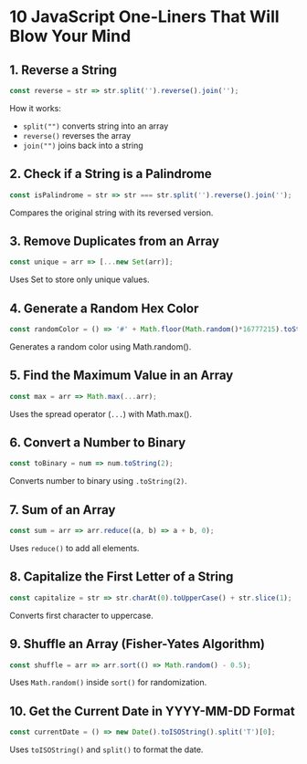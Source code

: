 # 10 JavaScript One-Liners That Will Blow Your Mind

## 1. Reverse a String
```js
const reverse = str => str.split('').reverse().join('');
```
How it works:  
- `split("")` converts string into an array  
- `reverse()` reverses the array  
- `join("")` joins back into a string

## 2. Check if a String is a Palindrome
```js
const isPalindrome = str => str === str.split('').reverse().join('');
```
Compares the original string with its reversed version.

## 3. Remove Duplicates from an Array
```js
const unique = arr => [...new Set(arr)];
```
Uses Set to store only unique values.

## 4. Generate a Random Hex Color
```js
const randomColor = () => '#' + Math.floor(Math.random()*16777215).toString(16);
```
Generates a random color using Math.random().

## 5. Find the Maximum Value in an Array
```js
const max = arr => Math.max(...arr);
```
Uses the spread operator (`...`) with Math.max().

## 6. Convert a Number to Binary
```js
const toBinary = num => num.toString(2);
```
Converts number to binary using `.toString(2)`.

## 7. Sum of an Array
```js
const sum = arr => arr.reduce((a, b) => a + b, 0);
```
Uses `reduce()` to add all elements.

## 8. Capitalize the First Letter of a String
```js
const capitalize = str => str.charAt(0).toUpperCase() + str.slice(1);
```
Converts first character to uppercase.

## 9. Shuffle an Array (Fisher-Yates Algorithm)
```js
const shuffle = arr => arr.sort(() => Math.random() - 0.5);
```
Uses `Math.random()` inside `sort()` for randomization.

## 10. Get the Current Date in YYYY-MM-DD Format
```js
const currentDate = () => new Date().toISOString().split('T')[0];
```
Uses `toISOString()` and `split()` to format the date.
